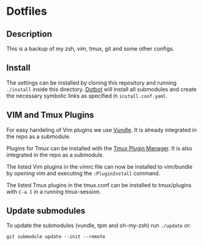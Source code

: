 # Dotfiles
## Description
This is a backup of my zsh, vim, tmux, git and some other configs.
## Install
The settings can be installed by cloning this repository and running `./install` inside this directory.
[Dotbot](https://github.com/anishathalye/dotbot) will install all submodules and create the necessary symbolic links as specified in `install.conf.yaml`.

## VIM and Tmux Plugins 
For easy handeling of Vim plugins we use [Vundle](https://github.com/gmarik/vundle). It is already integrated in the repo as a submodule. 

Plugins for Tmux can be installed with the [Tmux Plugin Manager](https://github.com/tmux-plugins/tpm). It is also integrated in the repo as a submodule.

The listed Vim plugins in the vimrc file can now be installed to vim/bundle by opening vim and executing the `:PluginInstall` command.

The listed Tmux plugins in the tmux.conf can be installed to tmux/plugins with `C-a I` in a running tmux-session. 

## Update submodules
To update the submodules (vundle, tpm and oh-my-zsh) run `./update` or:

    git submodule update --init --remote
